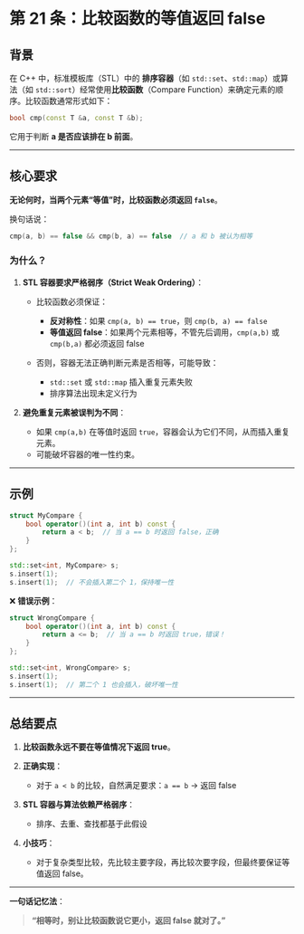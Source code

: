 # 第 21 条：比较函数的等值返回 false

## 背景

在 C++ 中，标准模板库（STL）中的 **排序容器**（如 `std::set`、`std::map`）或算法（如 `std::sort`）经常使用**比较函数**（Compare Function）来确定元素的顺序。比较函数通常形式如下：

```cpp
bool cmp(const T &a, const T &b);
```

它用于判断 **a 是否应该排在 b 前面**。

---

## 核心要求

**无论何时，当两个元素“等值”时，比较函数必须返回 `false`**。

换句话说：

```cpp
cmp(a, b) == false && cmp(b, a) == false  // a 和 b 被认为相等
```

### 为什么？

1. **STL 容器要求严格弱序（Strict Weak Ordering）**：

   * 比较函数必须保证：

     * **反对称性**：如果 `cmp(a, b) == true`，则 `cmp(b, a) == false`
     * **等值返回 false**：如果两个元素相等，不管先后调用，`cmp(a,b)` 或 `cmp(b,a)` 都必须返回 false
   * 否则，容器无法正确判断元素是否相等，可能导致：

     * `std::set` 或 `std::map` 插入重复元素失败
     * 排序算法出现未定义行为

2. **避免重复元素被误判为不同**：

   * 如果 `cmp(a,b)` 在等值时返回 `true`，容器会认为它们不同，从而插入重复元素。
   * 可能破坏容器的唯一性约束。

---

## 示例

```cpp
struct MyCompare {
    bool operator()(int a, int b) const {
        return a < b;  // 当 a == b 时返回 false，正确
    }
};

std::set<int, MyCompare> s;
s.insert(1);
s.insert(1);  // 不会插入第二个 1，保持唯一性
```

❌ **错误示例**：

```cpp
struct WrongCompare {
    bool operator()(int a, int b) const {
        return a <= b;  // 当 a == b 时返回 true，错误！
    }
};

std::set<int, WrongCompare> s;
s.insert(1);
s.insert(1);  // 第二个 1 也会插入，破坏唯一性
```

---

## 总结要点

1. **比较函数永远不要在等值情况下返回 true**。
2. **正确实现**：

   * 对于 `a < b` 的比较，自然满足要求：`a == b` → 返回 false
3. **STL 容器与算法依赖严格弱序**：

   * 排序、去重、查找都基于此假设
4. **小技巧**：

   * 对于复杂类型比较，先比较主要字段，再比较次要字段，但最终要保证等值返回 false。

---

**一句话记忆法**：

> **“相等时，别让比较函数说它更小，返回 false 就对了。”**

